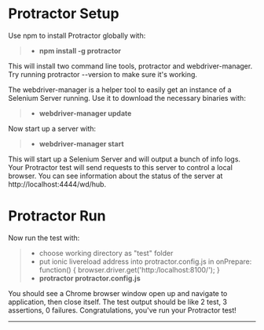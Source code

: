 Protractor Setup
===================
Use npm to install Protractor globally with:

> - **npm install -g protractor**

This will install two command line tools, protractor and webdriver-manager. Try running protractor --version to make sure it's working.

The webdriver-manager is a helper tool to easily get an instance of a Selenium Server running. Use it to download the necessary binaries with:

> - **webdriver-manager update**

Now start up a server with:

> - **webdriver-manager start**

This will start up a Selenium Server and will output a bunch of info logs. Your Protractor test will send requests to this server to control a local browser. You can see information about the status of the server at http://localhost:4444/wd/hub.

Protractor Run
===================

Now run the test with:
> - choose working directory as "test" folder
> - put ionic livereload address into protractor.config.js in 
>   onPrepare: function() {
>   browser.driver.get('http:/localhost:8100/'); 
>   }
> - **protractor protractor.config.js**

You should see a Chrome browser window open up and navigate to application, then close itself. The test output should be like 2 test, 3 assertions, 0 failures. Congratulations, you've run your Protractor test!


----------